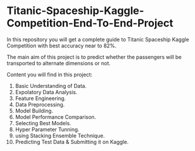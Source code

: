 # Titanic-Spaceship-Kaggle-Competition-End-To-End-Project
In this repository you will get a complete guide to Titanic Spaceship Kaggle Competition with best accuracy near to 82%.

The main aim of this project is to predict whether the passengers will be transported to alternate dimensions or not.

Content you will find in this project:
1. Basic Understanding of Data.
2. Expolatory Data Analysis.
3. Feature Engineering.
4. Data Preprocessing.
5. Model Building.
6. Model Performance Comparison.
7. Selecting Best Models.
8. Hyper Parameter Tunning.
9. using Stacking Ensemble Technique.
10. Predicting Test Data & Submitting it on Kaggle.
